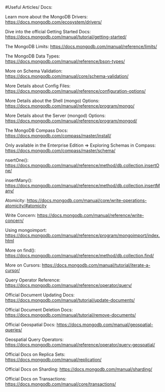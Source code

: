 
#Useful Articles/ Docs:

Learn more about the MongoDB Drivers: https://docs.mongodb.com/ecosystem/drivers/

Dive into the official Getting Started Docs: https://docs.mongodb.com/manual/tutorial/getting-started/

The MongoDB Limits: https://docs.mongodb.com/manual/reference/limits/

The MongoDB Data Types: https://docs.mongodb.com/manual/reference/bson-types/

More on Schema Validation: https://docs.mongodb.com/manual/core/schema-validation/

More Details about Config Files: https://docs.mongodb.com/manual/reference/configuration-options/

More Details about the Shell (mongo) Options: https://docs.mongodb.com/manual/reference/program/mongo/

More Details about the Server (mongod) Options: https://docs.mongodb.com/manual/reference/program/mongod/

The MongoDB Compass Docs: https://docs.mongodb.com/compass/master/install/

Only available in the Enterprise Edition => Exploring Schemas in Compass: https://docs.mongodb.com/compass/master/schema/

nsertOne(): https://docs.mongodb.com/manual/reference/method/db.collection.insertOne/

insertMany(): https://docs.mongodb.com/manual/reference/method/db.collection.insertMany/

Atomicity: https://docs.mongodb.com/manual/core/write-operations-atomicity/#atomicity

Write Concern: https://docs.mongodb.com/manual/reference/write-concern/

Using mongoimport: https://docs.mongodb.com/manual/reference/program/mongoimport/index.html

More on find(): https://docs.mongodb.com/manual/reference/method/db.collection.find/

More on Cursors: https://docs.mongodb.com/manual/tutorial/iterate-a-cursor/

Query Operator Reference: https://docs.mongodb.com/manual/reference/operator/query/

Official Document Updating Docs: https://docs.mongodb.com/manual/tutorial/update-documents/

Official Document Deletion Docs: https://docs.mongodb.com/manual/tutorial/remove-documents/

Official Geospatial Docs: https://docs.mongodb.com/manual/geospatial-queries/

Geospatial Query Operators: https://docs.mongodb.com/manual/reference/operator/query-geospatial/

Official Docs on Replica Sets: https://docs.mongodb.com/manual/replication/

Official Docs on Sharding: https://docs.mongodb.com/manual/sharding/

Official Docs on Transactions: https://docs.mongodb.com/manual/core/transactions/
